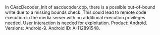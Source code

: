 In CAacDecoder_Init of aacdecoder.cpp, there is a possible out-of-bound write due to a missing bounds check. This could lead to remote code execution in the media server with no additional execution privileges needed. User interaction is needed for exploitation. Product: Android. Versions: Android-9. Android ID: A-112891548.
